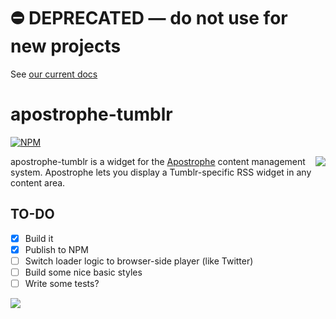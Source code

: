 # ⛔️ **DEPRECATED** — do not use for new projects

See [our current docs](https://docs.apostrophecms.org/)

# apostrophe-tumblr
[![NPM](https://nodei.co/npm/apostrophe-tumblr.png?downloads=true&stars=true)](https://nodei.co/npm/apostrophe-tumblr/)

<a href="http://apostrophenow.org/"><img src="https://raw.github.com/punkave/jquery-bottomless/master/logos/logo-box-madefor.png" align="right" /></a>
apostrophe-tumblr is a widget for the [Apostrophe](http://github.com/punkave/apostrophe) content management system. Apostrophe lets you display a Tumblr-specific RSS widget in any content area.

## TO-DO
- [x] Build it
- [x] Publish to NPM
- [ ] Switch loader logic to browser-side player (like Twitter)
- [ ] Build some nice basic styles
- [ ] Write some tests?

<a href="http://punkave.com/"><img src="https://raw.github.com/punkave/jquery-bottomless/master/logos/logo-box-builtby.png" /></a>
